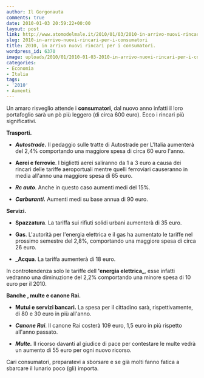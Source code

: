 ```yaml
---
author: Il Gorgonauta
comments: true
date: 2010-01-03 20:59:22+00:00
layout: post
link: http://www.atomodelmale.it/2010/01/03/2010-in-arrivo-nuovi-rincari-per-i-consumatori/
slug: 2010-in-arrivo-nuovi-rincari-per-i-consumatori
title: 2010, in arrivo nuovi rincari per i consumatori.
wordpress_id: 6370
image: uploads/2010/01/2010-01-03-2010-in-arrivo-nuovi-rincari-per-i-consumatori.jpg
categories:
- Economia
- Italia
tags:
- '2010'
- Aumenti
---
```


Un amaro risveglio attende i **consumatori**, dal nuovo anno infatti il loro portafoglio sarà un pò più leggero (di circa 600 euro). Ecco i rincari più significativi.

**Trasporti.**

	
  * **_Autostrade_.** Il pedaggio sulle tratte di Autostrade per L'Italia aumenterà del 2,4% comportando una maggiore spesa di circa 60 euro l'anno.

	
  * **Aerei e ferrovie**. I biglietti aerei saliranno da 1 a 3 euro a causa dei rincari delle tariffe aeroportuali mentre quelli ferroviari causeranno in media all'anno una maggiore spesa di 65 euro.

	
  * **_Rc auto_**. Anche in questo caso aumenti medi del 15%.

	
  * **_Carburanti._** Aumenti medi su base annua di 90 euro.

**Servizi.**

	
  * **Spazzatura**. La tariffa sui rifiuti solidi urbani aumenterà di 35 euro.

	
  * **Gas**. L'autorità per l'energia elettrica e il gas ha aumentato le tariffe nel prossimo semestre del 2,8%, comportando una maggiore spesa di circa 26 euro.

	
  * **_Acqua**. La tariffa aumenterà di 18 euro.

In controtendenza solo le tariffe dell **'energia elettrica_**, esse infatti vedranno una diminuzione del 2,2% comportando una minore spesa di 10 euro per il 2010.

**Banche , multe e canone Rai.**

	
  * **Mutui e servizi bancari.** La spesa per il cittadino sarà, rispettivamente, di 80 e 30 euro in più all'anno.

	
  * **_Canone Rai_**. Il canone Rai costerà 109 euro, 1,5 euro in più rispetto all'anno passato.

	
  * **_Multe._** Il ricorso davanti al giudice di pace per contestare le multe vedrà un aumento di 55 euro per ogni nuovo ricorso.

Cari consumatori, preparatevi a sborsare e se già molti fanno fatica a sbarcare il lunario poco (gli) importa.
